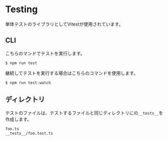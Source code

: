 # Testing

単体テストのライブラリとしてVitestが使用されています。

## CLI

こちらのマンドでテストを実行します。

```
$ npm run test
```

継続してテストを実行する場合はこちらのコマンドを使用します。

```
$ npm run test:watch
```

## ディレクトリ

テストのファイルは、テストするファイルと同じディレクトリにの`__tests__`を作成します。

```
foo.ts
__tests__/foo.test.ts
```
